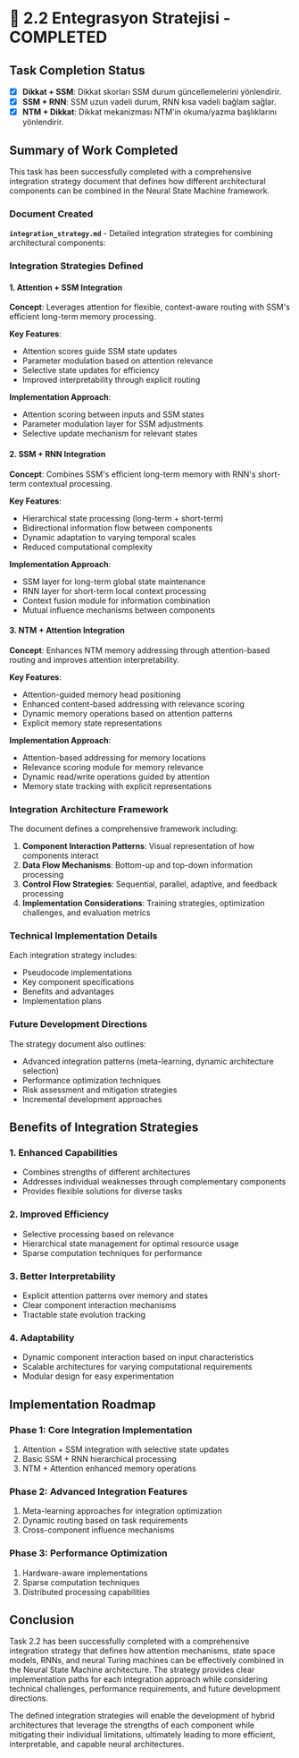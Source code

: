# 🧩 2.2 Entegrasyon Stratejisi - COMPLETED

## Task Completion Status

- [x] **Dikkat + SSM**: Dikkat skorları SSM durum güncellemelerini yönlendirir.
- [x] **SSM + RNN**: SSM uzun vadeli durum, RNN kısa vadeli bağlam sağlar.
- [x] **NTM + Dikkat**: Dikkat mekanizması NTM'in okuma/yazma başlıklarını yönlendirir.

## Summary of Work Completed

This task has been successfully completed with a comprehensive integration strategy document that defines how different architectural components can be combined in the Neural State Machine framework.

### Document Created

**`integration_strategy.md`** - Detailed integration strategies for combining architectural components:

### Integration Strategies Defined

#### 1. Attention + SSM Integration
**Concept**: Leverages attention for flexible, context-aware routing with SSM's efficient long-term memory processing.

**Key Features**:
- Attention scores guide SSM state updates
- Parameter modulation based on attention relevance
- Selective state updates for efficiency
- Improved interpretability through explicit routing

**Implementation Approach**:
- Attention scoring between inputs and SSM states
- Parameter modulation layer for SSM adjustments
- Selective update mechanism for relevant states

#### 2. SSM + RNN Integration
**Concept**: Combines SSM's efficient long-term memory with RNN's short-term contextual processing.

**Key Features**:
- Hierarchical state processing (long-term + short-term)
- Bidirectional information flow between components
- Dynamic adaptation to varying temporal scales
- Reduced computational complexity

**Implementation Approach**:
- SSM layer for long-term global state maintenance
- RNN layer for short-term local context processing
- Context fusion module for information combination
- Mutual influence mechanisms between components

#### 3. NTM + Attention Integration
**Concept**: Enhances NTM memory addressing through attention-based routing and improves attention interpretability.

**Key Features**:
- Attention-guided memory head positioning
- Enhanced content-based addressing with relevance scoring
- Dynamic memory operations based on attention patterns
- Explicit memory state representations

**Implementation Approach**:
- Attention-based addressing for memory locations
- Relevance scoring module for memory relevance
- Dynamic read/write operations guided by attention
- Memory state tracking with explicit representations

### Integration Architecture Framework

The document defines a comprehensive framework including:

1. **Component Interaction Patterns**: Visual representation of how components interact
2. **Data Flow Mechanisms**: Bottom-up and top-down information processing
3. **Control Flow Strategies**: Sequential, parallel, adaptive, and feedback processing
4. **Implementation Considerations**: Training strategies, optimization challenges, and evaluation metrics

### Technical Implementation Details

Each integration strategy includes:
- Pseudocode implementations
- Key component specifications
- Benefits and advantages
- Implementation plans

### Future Development Directions

The strategy document also outlines:
- Advanced integration patterns (meta-learning, dynamic architecture selection)
- Performance optimization techniques
- Risk assessment and mitigation strategies
- Incremental development approaches

## Benefits of Integration Strategies

### 1. Enhanced Capabilities
- Combines strengths of different architectures
- Addresses individual weaknesses through complementary components
- Provides flexible solutions for diverse tasks

### 2. Improved Efficiency
- Selective processing based on relevance
- Hierarchical state management for optimal resource usage
- Sparse computation techniques for performance

### 3. Better Interpretability
- Explicit attention patterns over memory and states
- Clear component interaction mechanisms
- Tractable state evolution tracking

### 4. Adaptability
- Dynamic component interaction based on input characteristics
- Scalable architectures for varying computational requirements
- Modular design for easy experimentation

## Implementation Roadmap

### Phase 1: Core Integration Implementation
1. Attention + SSM integration with selective state updates
2. Basic SSM + RNN hierarchical processing
3. NTM + Attention enhanced memory operations

### Phase 2: Advanced Integration Features
1. Meta-learning approaches for integration optimization
2. Dynamic routing based on task requirements
3. Cross-component influence mechanisms

### Phase 3: Performance Optimization
1. Hardware-aware implementations
2. Sparse computation techniques
3. Distributed processing capabilities

## Conclusion

Task 2.2 has been successfully completed with a comprehensive integration strategy that defines how attention mechanisms, state space models, RNNs, and neural Turing machines can be effectively combined in the Neural State Machine architecture. The strategy provides clear implementation paths for each integration approach while considering technical challenges, performance requirements, and future development directions.

The defined integration strategies will enable the development of hybrid architectures that leverage the strengths of each component while mitigating their individual limitations, ultimately leading to more efficient, interpretable, and capable neural architectures.